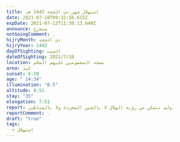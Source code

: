 ```yaml
---
title: استهلال شهر ذي الحجة 1442 هـ
date: 2021-07-10T09:32:56.615Z
expDate: 2021-07-12T11:30:13.640Z
announce: ستخرج
notGoingComment: .
hijryMonth: ذي الحجة
hijryYear: 1442
dayOfSighting: السبت
dateOfSighting: 2021/7/10
location: مسجد المعصومين عليهم السلام
area: كبد
sunset: 6:50
age: " 14:34"
illumination: "0.5"
altitude: 6:51
stay: "35"
elongation: 7:51
report: ولم تتمكن من رؤية الهلال لا بالعين المجردة ولا بالمناظير.
reportComment: .
draft: "true"
tags:
  - استهلال
---
```

